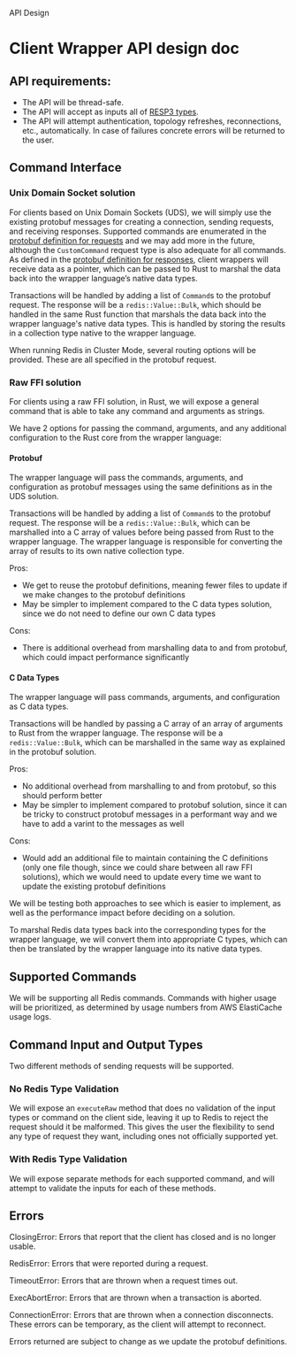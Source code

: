 API Design

# Client Wrapper API design doc

## API requirements:
- The API will be thread-safe.
- The API will accept as inputs all of [RESP3 types](https://redis.io/docs/reference/protocol-spec/).
- The API will attempt authentication, topology refreshes, reconnections, etc., automatically. In case of failures concrete errors will be returned to the user.

## Command Interface

### Unix Domain Socket solution
For clients based on Unix Domain Sockets (UDS), we will simply use the existing protobuf messages for creating a connection, sending requests, and receiving responses. Supported commands are enumerated in the [protobuf definition for requests](../babushka-core/src/protobuf/redis_request.proto) and we may add more in the future, although the `CustomCommand` request type is also adequate for all commands. As defined in the [protobuf definition for responses](../babushka-core/src/protobuf/response.proto), client wrappers will receive data as a pointer, which can be passed to Rust to marshal the data back into the wrapper language’s native data types.

Transactions will be handled by adding a list of `Command`s to the protobuf request. The response will be a `redis::Value::Bulk`, which should be handled in the same Rust function that marshals the data back into the wrapper language's native data types. This is handled by storing the results in a collection type native to the wrapper language.

When running Redis in Cluster Mode, several routing options will be provided. These are all specified in the protobuf request.

### Raw FFI solution
For clients using a raw FFI solution, in Rust, we will expose a general command that is able to take any command and arguments as strings. 

We have 2 options for passing the command, arguments, and any additional configuration to the Rust core from the wrapper language:

#### Protobuf
The wrapper language will pass the commands, arguments, and configuration as protobuf messages using the same definitions as in the UDS solution.

Transactions will be handled by adding a list of `Command`s to the protobuf request. The response will be a `redis::Value::Bulk`, which can be marshalled into a C array of values before being passed from Rust to the wrapper language. The wrapper language is responsible for converting the array of results to its own native collection type.

Pros:
- We get to reuse the protobuf definitions, meaning fewer files to update if we make changes to the protobuf definitions
- May be simpler to implement compared to the C data types solution, since we do not need to define our own C data types

Cons:
- There is additional overhead from marshalling data to and from protobuf, which could impact performance significantly

#### C Data Types
The wrapper language will pass commands, arguments, and configuration as C data types.

Transactions will be handled by passing a C array of an array of arguments to Rust from the wrapper language. The response will be a `redis::Value::Bulk`, which can be marshalled in the same way as explained in the protobuf solution.

Pros:
- No additional overhead from marshalling to and from protobuf, so this should perform better
- May be simpler to implement compared to protobuf solution, since it can be tricky to construct protobuf messages in a performant way and we have to add a varint to the messages as well 

Cons:
- Would add an additional file to maintain containing the C definitions (only one file though, since we could share between all raw FFI solutions), which we would need to update every time we want to update the existing protobuf definitions

We will be testing both approaches to see which is easier to implement, as well as the performance impact before deciding on a solution.

To marshal Redis data types back into the corresponding types for the wrapper language, we will convert them into appropriate C types, which can then be translated by the wrapper language into its native data types.

## Supported Commands
We will be supporting all Redis commands. Commands with higher usage will be prioritized, as determined by usage numbers from AWS ElastiCache usage logs.

## Command Input and Output Types
Two different methods of sending requests will be supported. 

### No Redis Type Validation
We will expose an `executeRaw` method that does no validation of the input types or command on the client side, leaving it up to Redis to reject the request should it be malformed. This gives the user the flexibility to send any type of request they want, including ones not officially supported yet.

### With Redis Type Validation
We will expose separate methods for each supported command, and will attempt to validate the inputs for each of these methods.

## Errors
ClosingError: Errors that report that the client has closed and is no longer usable.

RedisError: Errors that were reported during a request.

TimeoutError: Errors that are thrown when a request times out.

ExecAbortError: Errors that are thrown when a transaction is aborted.

ConnectionError: Errors that are thrown when a connection disconnects. These errors can be temporary, as the client will attempt to reconnect.

Errors returned are subject to change as we update the protobuf definitions.

